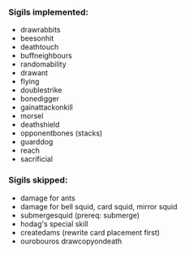 ### Sigils implemented:
- drawrabbits
- beesonhit
- deathtouch
- buffneighbours
- randomability
- drawant
- flying
- doublestrike
- bonedigger
- gainattackonkill
- morsel
- deathshield
- opponentbones (stacks)
- guarddog
- reach
- sacrificial

### Sigils skipped:
- damage for ants
- damage for bell squid, card squid, mirror squid
- submergesquid (prereq: submerge)
- hodag's special skill
- createdams (rewrite card placement first)
- ourobouros drawcopyondeath
